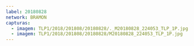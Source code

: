 ```yaml
---
label: 20180828
network: BRAMON
capturas:
  - imagem: TLP1/2018/201808/20180828/._M20180828_224053_TLP_1P.jpg
  - imagem: TLP1/2018/201808/20180828/M20180828_224053_TLP_1P.jpg
---
```

